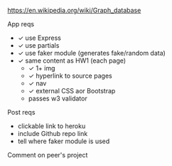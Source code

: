 https://en.wikipedia.org/wiki/Graph_database

App reqs
- ✓ use Express
- ✓ use partials
- ✓ use faker module (generates fake/random data)
- ✓ same content as HW1 (each page)
	- ✓ 1+ img
	- ✓ hyperlink to source pages
	- ✓ nav
	- ✓ external CSS aor Bootstrap
	- passes w3 validator

Post reqs
- clickable link to heroku
- include Github repo link
- tell where faker module is used

Comment on peer's project

